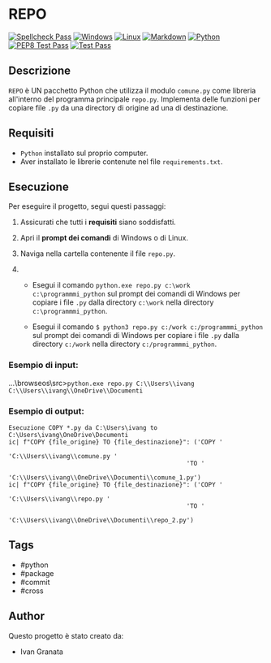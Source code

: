 # REPO


[![Spellcheck Pass](https://img.shields.io/badge/Spellcheck%20Pass-brightgreen?style=for-the-badge&logo=spellcheck&logoColor=black)](#)
[![Windows](https://img.shields.io/badge/Windows-0078D6?style=for-the-badge&logo=windows&logoColor=white)](https://www.microsoft.com/windows)
[![Linux](https://img.shields.io/badge/Linux-20232A?style=for-the-badge&logo=linux&logoColor=white)](https://www.linux.org/)
[![Markdown](https://img.shields.io/badge/Markdown-000000?style=for-the-badge&logo=markdown&logoColor=white)](https://daringfireball.net/projects/markdown/) 
[![Python](https://img.shields.io/badge/Python-3776AB?style=for-the-badge&logo=python&logoColor=white)](https://www.python.org/) 
[![PEP8 Test Pass](https://img.shields.io/badge/PEP8%20Test%20Pass-g?style=for-the-badge&logo=)](#)
[![Test Pass](https://img.shields.io/badge/Test%20Pass-brightgreen?style=for-the-badge&)](#)

## Descrizione

`REPO` è UN pacchetto Python che utilizza il modulo `comune.py` come libreria all'interno del programma principale `repo.py`.
Implementa delle funzioni per copiare file `.py` da una directory di origine ad una di destinazione.

## Requisiti

- `Python` installato sul proprio computer.
- Aver installato le librerie contenute nel file `requirements.txt`.

## Esecuzione

Per eseguire il progetto, segui questi passaggi:

1. Assicurati che tutti i **requisiti** siano soddisfatti.
2. Apri il **prompt dei comandi** di Windows o di Linux.
3. Naviga nella cartella contenente il file `repo.py`.

4. - Esegui il comando `python.exe repo.py c:\work c:\programmmi_python` sul prompt dei comandi di Windows per copiare i file `.py` dalla directory `c:\work` nella directory `c:\programmmi_python`.

   - Esegui il comando `$ python3 repo.py c:/work c:/programmmi_python` sul prompt dei comandi di Windows per copiare i file `.py` dalla directory `c:/work` nella directory `c:/programmmi_python`.

### Esempio di input:
...\browseos\src>`python.exe repo.py C:\\Users\\ivang C:\\Users\\ivang\\OneDrive\\Documenti`
### Esempio di output:

   ```
Esecuzione COPY *.py da C:\Users\ivang to C:\Users\ivang\OneDrive\Documenti
ic| f"COPY {file_origine} TO {file_destinazione}": ('COPY '
                                                    'C:\\Users\\ivang\\comune.py '
                                                    'TO '
                                                    'C:\\Users\\ivang\\OneDrive\\Documenti\\comune_1.py')
ic| f"COPY {file_origine} TO {file_destinazione}": ('COPY '
                                                    'C:\\Users\\ivang\\repo.py '
                                                    'TO '
                                                    'C:\\Users\\ivang\\OneDrive\\Documenti\\repo_2.py')
   ```

## Tags

- #python
- #package
- #commit
- #cross

## Author

Questo progetto è stato creato da:
- Ivan Granata